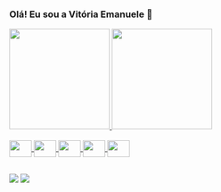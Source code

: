 ### Olá! Eu sou a Vitória Emanuele 👋

<div>
  <a href="https://github.com/Vitoria-Emanuele">
  <img height="180em" src="https://github-readme-stats.vercel.app/api?username=Vitoria-Emanuele&show_icons=true&theme=dark&include_all_commits=true&count_private=true"/>
  <img height="180em" src="https://github-readme-stats.vercel.app/api/top-langs/?username=Vitoria-Emanuele&layout=compact&langs_count=16&theme=dark"/>
</div>

<div style="display: inline_block"><br> 
  <img align="center" height="30" width="40" src="https://cdn.jsdelivr.net/gh/devicons/devicon@latest/icons/c/c-plain.svg">
  <img align="center" height="30" width="40" src="https://cdn.jsdelivr.net/gh/devicons/devicon@latest/icons/cplusplus/cplusplus-plain.svg">
  <img align="center" height="30" width="40" src="https://cdn.jsdelivr.net/gh/devicons/devicon@latest/icons/python/python-original.svg">
  <img align="center" height="30" width="40" src="https://cdn.jsdelivr.net/gh/devicons/devicon@latest/icons/jupyter/jupyter-original-wordmark.svg">
  <img align="center" height="30" width="40" src="https://cdn.jsdelivr.net/gh/devicons/devicon@latest/icons/azuresqldatabase/azuresqldatabase-original.svg">
  
</div>

##

<div>
   <a href="https://www.linkedin.com/in/vit%C3%B3ria-emanuele/" target="_blank"><img src="https://img.shields.io/badge/LinkedIn-0077B5?style=for-the-badge&logo=linkedin&logoColor=white"></a>
   <a href="mailto:vitoriaemanueledesousa@gmail.com" target="_blank"><img src="https://img.shields.io/badge/Gmail-D14836?style=for-the-badge&logo=gmail&logoColor=white"></a>
     
</div>
